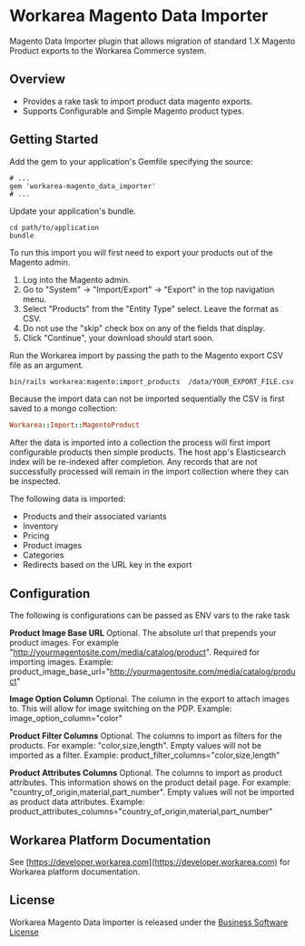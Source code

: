 Workarea Magento Data Importer
================================================================================

Magento Data Importer plugin that allows migration of standard 1.X Magento Product exports to the Workarea Commerce system.

Overview
--------------------------------------------------------------------------------

* Provides a rake task to import product data magento exports.
* Supports Configurable and Simple Magento product types.


Getting Started
--------------------------------------------------------------------------------

Add the gem to your application's Gemfile specifying the source:

    # ...
    gem 'workarea-magento_data_importer'
    # ...

Update your application's bundle.

    cd path/to/application
    bundle


To run this import you will first need to export your products out of the Magento admin.

1. Log into the Magento admin.
2. Go to "System" -> "Import/Export" -> "Export" in the top navigation menu.
3. Select "Products" from the "Entity Type" select. Leave the format as CSV.
4. Do not use the "skip" check box on any of the fields that display.
5. Click "Continue", your download should start soon.

Run the Workarea import by passing the path to the Magento export CSV file as an argument.

```bash
bin/rails workarea:magento:import_products  /data/YOUR_EXPORT_FILE.csv
```

Because the import data can not be imported sequentially the CSV is first saved to a mongo collection:

```ruby
Workarea::Import::MagentoProduct
```
After the data is imported into a collection the process will first import configurable products then simple products. The host app's Elasticsearch index will be re-indexed after completion. Any records that are not successfully processed will remain in the import collection where they can be inspected.

The following data is imported:
* Products and their associated variants
* Inventory
* Pricing
* Product images
* Categories
* Redirects based on the URL key in the export


Configuration
--------------------------------------------------------------------------------
The following is configurations can be passed as ENV vars to the rake task


**Product Image Base URL**
Optional. The absolute url that prepends your product images. For example "http://yourmagentosite.com/media/catalog/product". Required for importing images.
Example: product_image_base_url="http://yourmagentosite.com/media/catalog/product"

**Image Option Column**
Optional. The column in the export to attach images to. This will allow for image switching on the PDP.
Example: image_option_column="color"

**Product Filter Columns**
Optional. The columns to import as filters for the products. For example: "color,size,length". Empty values will not be imported as a filter.
Example: product_filter_columns="color,size,length"

**Product Attributes Columns**
Optional. The columns to import as product attributes. This information shows on the product detail page. For example: "country_of_origin,material,part_number". Empty values will not be imported as product data attributes.
Example: product_attributes_columns="country_of_origin,material,part_number"

Workarea Platform Documentation
--------------------------------------------------------------------------------

See [https://developer.workarea.com](https://developer.workarea.com) for Workarea platform documentation.

License
--------------------------------------------------------------------------------

Workarea Magento Data Importer is released under the [Business Software License](LICENSE)
